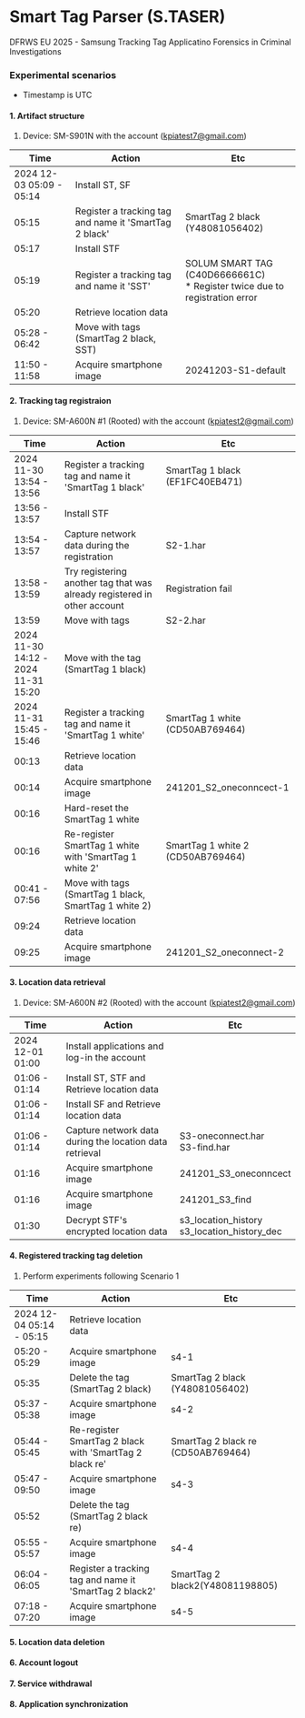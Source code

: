 # Smart Tag Parser (S.TASER)

DFRWS EU 2025 - Samsung Tracking Tag Applicatino Forensics in Criminal Investigations


### Experimental scenarios
* Timestamp is UTC

#### 1. Artifact structure
1. Device: SM-S901N with the account (kpiatest7@gmail.com)

|Time|Action|Etc|
|------|---|---|
|2024 12-03 05:09 - 05:14|Install ST, SF||
|05:15|Register a tracking tag and name it 'SmartTag 2 black' |SmartTag 2 black (Y48081056402)|
|05:17|Install STF||
|05:19|Register a tracking tag and name it 'SST' |SOLUM SMART TAG (C40D6666661C) <br> * Register twice due to registration error|
|05:20|Retrieve location data||
|05:28 - 06:42|Move with tags (SmartTag 2 black, SST)||
|11:50 - 11:58|Acquire smartphone image|20241203-S1-default|

#### 2. Tracking tag registraion 
1. Device: SM-A600N #1 (Rooted) with the account (kpiatest2@gmail.com)

|Time|Action|Etc|
|------|---|---|
|2024 11-30 13:54 - 13:56|Register a tracking tag and name it 'SmartTag 1 black'|SmartTag 1 black (EF1FC40EB471)|
|13:56 - 13:57|Install STF||
|13:54 - 13:57|Capture network data during the registration |S2-1.har|
|13:58 - 13:59|Try registering another tag that was already registered in other account|Registration fail|
|13:59|Move with tags|S2-2.har|
|2024 11-30 14:12 - <br> 2024 11-31 15:20|Move with the tag (SmartTag 1 black)||
|2024 11-31 15:45 - 15:46|Register a tracking tag and name it 'SmartTag 1 white'|SmartTag 1 white (CD50AB769464)|
|00:13|Retrieve location data||
|00:14|Acquire smartphone image|241201_S2_oneconncect-1|
|00:16|Hard-reset the SmartTag 1 white||
|00:16|Re-register SmartTag 1 white with 'SmartTag 1 white 2'|SmartTag 1 white 2 (CD50AB769464)|
|00:41 - 07:56|Move with tags (SmartTag 1 black, SmartTag 1 white 2)||
|09:24|Retrieve location data||
|09:25|Acquire smartphone image|241201_S2_oneconnect-2|

#### 3. Location data retrieval
1. Device: SM-A600N #2 (Rooted) with the account (kpiatest2@gmail.com)

|Time|Action|Etc|
|------|---|---|
|2024 12-01 01:00|Install applications and log-in the account||
|01:06 - 01:14|Install ST, STF and Retrieve location data||
|01:06 - 01:14|Install SF and Retrieve location data||
|01:06 - 01:14|Capture network data during the location data retrieval|S3-oneconnect.har <br> S3-find.har|
|01:16|Acquire smartphone image|241201_S3_oneconncect|
|01:16|Acquire smartphone image|241201_S3_find|
|01:30|Decrypt STF's encrypted location data|s3_location_history <br> s3_location_history_dec|

#### 4. Registered tracking tag deletion
1. Perform experiments following Scenario 1

|Time|Action|Etc|
|------|---|---|
|2024 12-04 05:14 - 05:15|Retrieve location data||
|05:20 - 05:29|Acquire smartphone image|s4-1|
|05:35|Delete the tag (SmartTag 2 black)|SmartTag 2 black (Y48081056402)|
|05:37 - 05:38|Acquire smartphone image|s4-2|
|05:44 - 05:45|Re-register SmartTag 2 black with 'SmartTag 2 black re'|SmartTag 2 black re (CD50AB769464)|
|05:47 - 09:50|Acquire smartphone image|s4-3|
|05:52|Delete the tag (SmartTag 2 black re)||
|05:55 - 05:57|Acquire smartphone image|s4-4|
|06:04 - 06:05|Register a tracking tag and name it 'SmartTag 2 black2'|SmartTag 2 black2(Y48081198805)|
|07:18 - 07:20|Acquire smartphone image|s4-5|

#### 5. Location data deletion


#### 6. Account logout


#### 7. Service withdrawal


#### 8. Application synchronization





